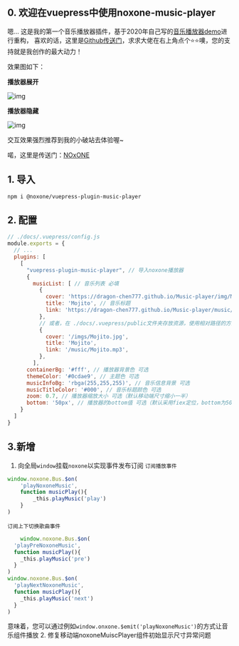 ## 0. 欢迎在vuepress中使用noxone-music-player
嗯... 这是我的第一个音乐播放器插件，基于2020年自己写的[音乐播放器demo](https://dragon-chen777.github.io/Music-player/)进行重构， 喜欢的话，这里是[Github传送门](https://github.com/Dragon-chen777/vuepress-plugin-music-player)，求求大佬在右上角点个⭐⭐噢，您的支持就是我创作的最大动力！

效果图如下： 

**播放器展开**

![img](https://p3-juejin.byteimg.com/tos-cn-i-k3u1fbpfcp/e6fb27c713dd4fb186f5f9052c691e28~tplv-k3u1fbpfcp-zoom-1.image)

**播放器隐藏**

![img](https://p3-juejin.byteimg.com/tos-cn-i-k3u1fbpfcp/12e346847bc44a17bc1193fc277d0747~tplv-k3u1fbpfcp-zoom-1.image)

交互效果强烈推荐到我的小破站去体验喔~ 

喏，这里是传送门：[NOxONE](https://dragon-chen777.github.io/NOxONE/)

## 1. 导入
```sheel
npm i @noxone/vuepress-plugin-music-player
```
## 2. 配置
```js
// ./docs/.vuepress/config.js
module.exports = {
  // ...
  plugins: [
    [
      "vuepress-plugin-music-player", // 导入noxone播放器
      {
        musicList: [ // 音乐列表 必填
          { 
            cover: 'https://dragon-chen777.github.io/Music-player/img/Mojito.jpg', // 音乐封面 
            title: 'Mojito', // 音乐标题
            link: 'https://dragon-chen777.github.io/Music-player/music/Mojito.mp3', // 音乐路径
          },
          // 或者，在 ./docs/.vuepress/public文件夹存放资源，使用相对路径的方式配置
          { 
            cover: '/imgs/Mojito.jpg', 
            title: 'Mojito',
            link: '/music/Mojito.mp3',
          },
        ],
      containerBg: '#fff', // 播放器背景色 可选
      themeColor: '#0cdae9', // 主题色 可选
      musicInfoBg: 'rbga(255,255,255)', // 音乐信息背景 可选
      musicTitleColor: '#000', // 音乐标题颜色 可选
      zoom: 0.7, // 播放器缩放大小 可选（默认移动端尺寸缩小一半）
      bottom: '50px', // 播放器的bottom值 可选（默认采用fiex定位，bottom为50px）
    }
  ]
}
```
## 3.新增

1. 向全局`window`挂载`noxone`以实现事件发布订阅
`订阅播放事件`
```js
window.noxone.Bus.$on(
	'playNoxoneMusic',
	function musicPlay(){
		_this.playMusic('play')
	}
)
```
`订阅上下切换歌曲事件`
```js
    window.noxone.Bus.$on(
  'playPreNoxoneMusic',
  function musicPlay(){
    _this.playMusic('pre')
  }
)
window.noxone.Bus.$on(
  'playNextNoxoneMusic',
  function musicPlay(){
    _this.playMusic('next')
  }
)
```
意味着，您可以通过例如`window.onxone.$emit('playNoxoneMusic')`的方式让音乐组件播放
2. 修复移动端noxoneMuiscPlayer组件初始显示尺寸异常问题

